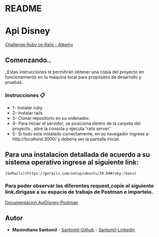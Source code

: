 # README

# Api Disney

[Challenge Ruby on Rails - Alkemy](https://drive.google.com/file/d/1hhksipAy3TrNetfzOAqXCqAgtxOeIBUx/view?usp=sharing)

## Comenzando..
_Estas instrucciones te permitirán obtener una copia del proyecto en funcionamiento en tu máquina local para propósitos de desarrollo y pruebas.

### Instrucciones 📋

* 1- Instalar ruby
* 2- Instalar rails 
* 3- Clonar repositorio en su ordenador.  
* 4- Para iniciar el servidor, se posiciona dentro de la carpeta del proyecto , abre la consola y   ejecuta     'rails server' 
* 5- Si todo esta instalado correctamente, en su navegador ingrese a: http://localhost:3000/ y deberia ver la pantalla inicial. 

## Para una instalacion detallada de acuerdo a su sistema operativo ingrese al siguiente link:
    [GoRails](https://gorails.com/setup/ubuntu/20.04#ruby-rbenv)
### Para poder observar las diferentes request,copie el siguiente link,dirigase a su espacio de trabajo de Postman e importelo.

[Documentacion ApiDisney-Postman](https://www.getpostman.com/collections/b3f4bc52d7fa929f04a1)


## Autor 

* **Maximiliano Santomil** - [Santomil-Github](https://github.com/maxisantomil)
                           - [Santomil-Linkedin](https://www.linkedin.com/in/maximiliano-santomil-805235204/)